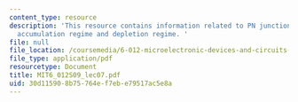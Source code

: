 ```yaml
---
content_type: resource
description: 'This resource contains information related to PN junction and MOS electrostatics,
  accumulation regime and depletion regime. '
file: null
file_location: /coursemedia/6-012-microelectronic-devices-and-circuits-spring-2009/30d115908b75764ef7ebe79517ac5e8a_MIT6_012S09_lec07.pdf
file_type: application/pdf
resourcetype: Document
title: MIT6_012S09_lec07.pdf
uid: 30d11590-8b75-764e-f7eb-e79517ac5e8a
---
```

